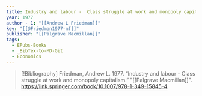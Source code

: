 ```yaml
---
title: Industry and labour -  Class struggle at work and monopoly capitalism
year: 1977
author - 1: "[[Andrew L Friedman]]"
key: "[[@Friedman1977-mf]]"
publisher: "[[Palgrave Macmillan]]"
tags:
  - EPubs-Books
  - _BibTex-to-MD-Git
  - Economics
---
```


> [!Bibliography]
> Friedman, Andrew L. 1977. “Industry and labour -  Class struggle at work and monopoly capitalism.” "[[Palgrave Macmillan]]". https://link.springer.com/book/10.1007/978-1-349-15845-4